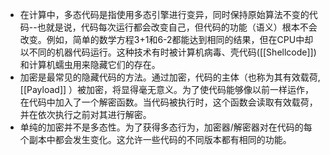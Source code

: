 - 在计算中，多态代码是指使用多态引擎进行变异，同时保持原始算法不变的代码--也就是说，代码每次运行都会改变自己，但代码的功能（语义）根本不会改变。例如，简单的数学方程3+1和6-2都能达到相同的结果，但在CPU中却以不同的机器代码运行。这种技术有时被计算机病毒、壳代码([[Shellcode]])和计算机蠕虫用来隐藏它们的存在。
- 加密是最常见的隐藏代码的方法。通过加密，代码的主体（也称为其有效载荷, [[Payload]] ）被加密，将显得毫无意义。为了使代码能够像以前一样运作，在代码中加入了一个解密函数。当代码被执行时，这个函数会读取有效载荷，并在依次执行之前对其进行解密。
- 单纯的加密并不是多态性。为了获得多态行为，加密器/解密器对在代码的每个副本中都会发生变化。这允许一些代码的不同版本都有相同的功能。